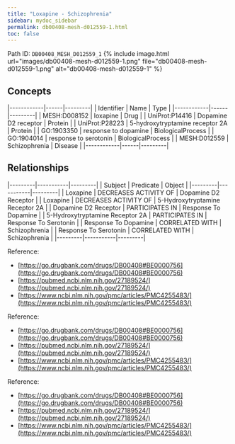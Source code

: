 ```yaml
---
title: "Loxapine - Schizophrenia"
sidebar: mydoc_sidebar
permalink: db00408-mesh-d012559-1.html
toc: false 
---
```



Path ID: `DB00408_MESH_D012559_1`
{% include image.html url="images/db00408-mesh-d012559-1.png" file="db00408-mesh-d012559-1.png" alt="db00408-mesh-d012559-1" %}

## Concepts

|------------|------|---------|
| Identifier | Name | Type    |
|------------|------|---------|
| MESH:D008152 | loxapine | Drug |
| UniProt:P14416 | Dopamine D2 receptor | Protein |
| UniProt:P28223 | 5-hydroxytryptamine receptor 2A | Protein |
| GO:1903350 | response to dopamine | BiologicalProcess |
| GO:1904014 | response to serotonin | BiologicalProcess |
| MESH:D012559 | Schizophrenia | Disease |
|------------|------|---------|

## Relationships

|---------|-----------|---------|
| Subject | Predicate | Object  |
|---------|-----------|---------|
| Loxapine | DECREASES ACTIVITY OF | Dopamine D2 Receptor |
| Loxapine | DECREASES ACTIVITY OF | 5-Hydroxytryptamine Receptor 2A |
| Dopamine D2 Receptor | PARTICIPATES IN | Response To Dopamine |
| 5-Hydroxytryptamine Receptor 2A | PARTICIPATES IN | Response To Serotonin |
| Response To Dopamine | CORRELATED WITH | Schizophrenia |
| Response To Serotonin | CORRELATED WITH | Schizophrenia |
|---------|-----------|---------|

Reference: 
  - [https://go.drugbank.com/drugs/DB00408#BE0000756](https://go.drugbank.com/drugs/DB00408#BE0000756)
  - [https://pubmed.ncbi.nlm.nih.gov/27189524/](https://pubmed.ncbi.nlm.nih.gov/27189524/)
  - [https://www.ncbi.nlm.nih.gov/pmc/articles/PMC4255483/](https://www.ncbi.nlm.nih.gov/pmc/articles/PMC4255483/)

Reference: 
  - [https://go.drugbank.com/drugs/DB00408#BE0000756](https://go.drugbank.com/drugs/DB00408#BE0000756)
  - [https://pubmed.ncbi.nlm.nih.gov/27189524/](https://pubmed.ncbi.nlm.nih.gov/27189524/)
  - [https://www.ncbi.nlm.nih.gov/pmc/articles/PMC4255483/](https://www.ncbi.nlm.nih.gov/pmc/articles/PMC4255483/)

Reference: 
  - [https://go.drugbank.com/drugs/DB00408#BE0000756](https://go.drugbank.com/drugs/DB00408#BE0000756)
  - [https://pubmed.ncbi.nlm.nih.gov/27189524/](https://pubmed.ncbi.nlm.nih.gov/27189524/)
  - [https://www.ncbi.nlm.nih.gov/pmc/articles/PMC4255483/](https://www.ncbi.nlm.nih.gov/pmc/articles/PMC4255483/)
